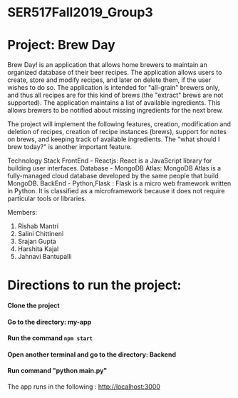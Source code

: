 # SER517Fall2019_Group3
# Project: Brew Day
Brew Day! is an application that allows home brewers to maintain an organized database of their beer recipes. The application allows users to create, store and modify recipes, and later on delete them, if the user wishes to do so. The application is intended for "all-grain" brewers only, and thus all recipes are for this kind of brews (the "extract" brews are not supported).  The application maintains a list of available ingredients. This allows brewers to be notified about missing ingredients for the next brew.

The project will implement the following features, creation, modification and deletion of recipes, creation of recipe instances (brews), support for notes on brews, and keeping track of available ingredients. The "what should I brew today?" is another important feature. 

Technology Stack
FrontEnd - Reactjs: React is a JavaScript library for building user interfaces.
Database - MongoDB Atlas: MongoDB Atlas is a fully-managed cloud database developed by the same people that build MongoDB.
BackEnd - Python,Flask : Flask is a micro web framework written in Python. It is classified as a microframework because it does not require particular tools or libraries.

Members:
1. Rishab Mantri
2. Salini Chittineni
3. Srajan Gupta
4. Harshita Kajal
5. Jahnavi Bantupalli

# Directions to run the project:

#### Clone the project

#### Go to the directory: my-app

#### Run the command `npm start`

#### Open another terminal and go to the directory: Backend

#### Run command "python main.py"

The app runs in the following : [http://localhost:3000](http://localhost:3000)

